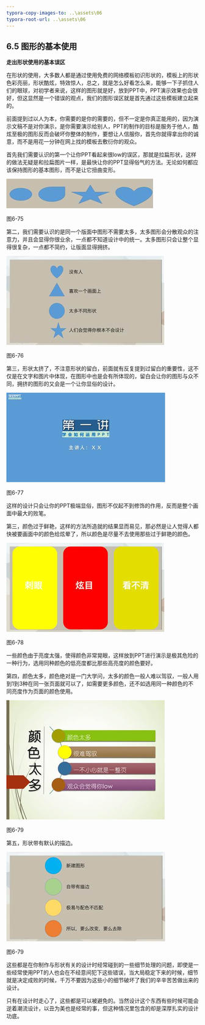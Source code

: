 ```yaml
---
typora-copy-images-to: ..\assets\06
typora-root-url: ..\assets\06
---
```


## **6.5**  **图形的基本使用**

**走出形状使用的基本误区**

在形状的使用，大多数人都是通过使用免费的网络模板初识形状的，模板上的形状色彩亮丽，形状酷炫，特效惊人，总之，就是怎么好看怎么来，能够一下子抓住人们的眼球，对初学者来说，这样的图形就是好，放到PPT中，PPT演示效果也会很好，但这显然是一个错误的观点，我们的图形误区就是首先通过这些模板建立起来的。

前面提到过以人为本，你需要的是你的需要的，但不一定是你真正能用的，因为演示文稿不是对你演示，是你需要演示给别人，PPT的制作的目标是服务于他人，酷炫至极的图形反而会破坏你整体的制作，要想让人信服你，首先你就得拿出你的诚意，而不是用花一分钟在网上找的模板去敷衍你的观众。

首先我们需要认识的第一个让你PPT看起来很low的误区，那就是拉扁形状，这样的做法无疑是和拉扁图片一样，是最快让你的PPT显得俗气的方法。无论如何都应该保持图形的基本图形，而不是让它扭曲变形。

![img](/assets/06/image141.jpg)

图6-75

第二，我们需要认识的是同一个版面中图形不需要太多，太多图形会分散观众的注意力，并且会显得你很业余，一点都不知道设计中的统一。太多图形只会让整个显得很复杂，一点都不简约，让版面显得拥挤。

![img](/assets/06/image142.jpg)

图6-76

第三，形状太挤了，不注意形状的留白，前面就有反复提到过留白的重要性，这不仅是在文字和图片中体现，在图形中也是会有所体现的，留白会让你的图形与众不同，拥挤的图形的又会是一个让你显俗的设计。

![img](/assets/06/image143.jpg)

图6-77

这样的设计只会让你的PPT极端显俗，图形不仅起不到修饰的作用，反而是整个画面中最大的败笔。

第三，颜色过于鲜艳，这样的方法所造就的结果显而易见，那必然是让人觉得人都快被要画面中的颜色给炫晕了，所以颜色是尽量不去使用那些过于鲜艳的颜色。

![img](/assets/06/image144.jpg)

图6-78

一些颜色由于亮度太强，使得颜色非常晃眼，这样放到PPT进行演示是极其危险的一种行为，选用同种颜色的低亮度都比那些高亮度的颜色要好。

第四，颜色太多，颜色绝对是一门大学问，太多的颜色一般人难以驾驭，一般人用到1到3种在同一张页面就可以了，如需要更多颜色，还不如选用同一种颜色的不同亮度作为页面的颜色使用。

![img](/assets/06/image145.jpg)

图6-79

第五，形状带有默认的描边。

![img](/assets/06/image146.jpg)

图6-79

这些都是在你制作与形状有关的设计时经常碰到的一些细节处理的问题，即使是一些经常使用PPT的人也会在不经意间犯下这些错误，当大局稳定下来的时候，细节就是决定成败的时候，千万不要因为这些小的细节破坏了我们的辛辛苦苦做出来的设计。

只有在设计时走心了，这些都是可以被避免的。当然设计这个东西有些时候可能会逆着潮流设计，以丑为美也是经常的事，但这种情况里包含的却是深厚扎实的设计功底。